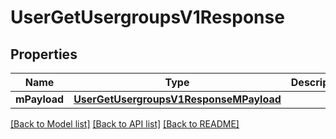 # UserGetUsergroupsV1Response

## Properties
Name | Type | Description | Notes
------------ | ------------- | ------------- | -------------
**mPayload** | [**UserGetUsergroupsV1ResponseMPayload**](UserGetUsergroupsV1ResponseMPayload.md) |  | 

[[Back to Model list]](../README.md#documentation-for-models) [[Back to API list]](../README.md#documentation-for-api-endpoints) [[Back to README]](../README.md)


